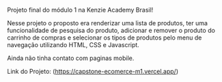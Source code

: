 Projeto final do módulo 1 na Kenzie Academy Brasil!

Nesse projeto o proposto era renderizar uma lista de produtos, ter uma funcionalidade de pesquisa do produto, adicionar e remover o produto do carrinho de compras e selecionar os tipos de produtos pelo menu de navegação utilizando HTML, CSS e Javascript.

Ainda não tinha contato com paginas mobile.

Link do Projeto: (https://capstone-ecomerce-m1.vercel.app/)
